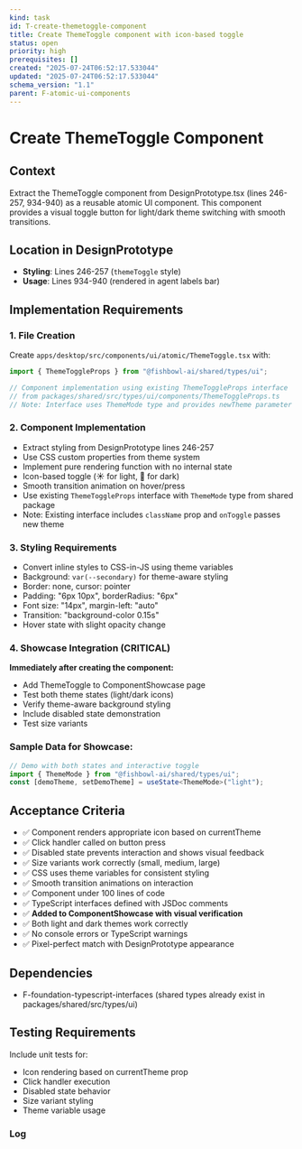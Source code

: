 ```yaml
---
kind: task
id: T-create-themetoggle-component
title: Create ThemeToggle component with icon-based toggle
status: open
priority: high
prerequisites: []
created: "2025-07-24T06:52:17.533044"
updated: "2025-07-24T06:52:17.533044"
schema_version: "1.1"
parent: F-atomic-ui-components
---
```


# Create ThemeToggle Component

## Context

Extract the ThemeToggle component from DesignPrototype.tsx (lines 246-257, 934-940) as a reusable atomic UI component. This component provides a visual toggle button for light/dark theme switching with smooth transitions.

## Location in DesignPrototype

- **Styling**: Lines 246-257 (`themeToggle` style)
- **Usage**: Lines 934-940 (rendered in agent labels bar)

## Implementation Requirements

### 1. File Creation

Create `apps/desktop/src/components/ui/atomic/ThemeToggle.tsx` with:

```typescript
import { ThemeToggleProps } from "@fishbowl-ai/shared/types/ui";

// Component implementation using existing ThemeToggleProps interface
// from packages/shared/src/types/ui/components/ThemeToggleProps.ts
// Note: Interface uses ThemeMode type and provides newTheme parameter to onToggle
```

### 2. Component Implementation

- Extract styling from DesignPrototype lines 246-257
- Use CSS custom properties from theme system
- Implement pure rendering function with no internal state
- Icon-based toggle (☀️ for light, 🌙 for dark)
- Smooth transition animation on hover/press
- Use existing `ThemeToggleProps` interface with `ThemeMode` type from shared package
- Note: Existing interface includes `className` prop and `onToggle` passes new theme

### 3. Styling Requirements

- Convert inline styles to CSS-in-JS using theme variables
- Background: `var(--secondary)` for theme-aware styling
- Border: none, cursor: pointer
- Padding: "6px 10px", borderRadius: "6px"
- Font size: "14px", margin-left: "auto"
- Transition: "background-color 0.15s"
- Hover state with slight opacity change

### 4. Showcase Integration (CRITICAL)

**Immediately after creating the component:**

- Add ThemeToggle to ComponentShowcase page
- Test both theme states (light/dark icons)
- Verify theme-aware background styling
- Include disabled state demonstration
- Test size variants

### Sample Data for Showcase:

```typescript
// Demo with both states and interactive toggle
import { ThemeMode } from "@fishbowl-ai/shared/types/ui";
const [demoTheme, setDemoTheme] = useState<ThemeMode>("light");
```

## Acceptance Criteria

- ✅ Component renders appropriate icon based on currentTheme
- ✅ Click handler called on button press
- ✅ Disabled state prevents interaction and shows visual feedback
- ✅ Size variants work correctly (small, medium, large)
- ✅ CSS uses theme variables for consistent styling
- ✅ Smooth transition animations on interaction
- ✅ Component under 100 lines of code
- ✅ TypeScript interfaces defined with JSDoc comments
- ✅ **Added to ComponentShowcase with visual verification**
- ✅ Both light and dark themes work correctly
- ✅ No console errors or TypeScript warnings
- ✅ Pixel-perfect match with DesignPrototype appearance

## Dependencies

- F-foundation-typescript-interfaces (shared types already exist in packages/shared/src/types/ui)

## Testing Requirements

Include unit tests for:

- Icon rendering based on currentTheme prop
- Click handler execution
- Disabled state behavior
- Size variant styling
- Theme variable usage

### Log
